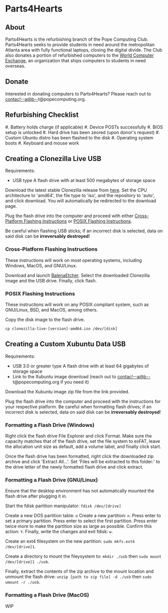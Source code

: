 <main>

# Parts4Hearts

## About

Parts4Hearts is the refurbishing branch of the Pope
Computing Club. Parts4Hearts seeks to provide students in
need around the metropolitan Atlanta area with fully
functional laptops, closing the digital divide. The Club
also donates a portion of refurbished computers to the
[World Computer
Exchange](https://worldcomputerexchange.org), an
organization that ships computers to students in need
overseas.

## Donate

Interested in donating computers to Parts4Hearts? Please
reach out to <a
href="&#109;&#97;&#105;&#108;&#116;&#111;&#58;%63%6F%6E%74%61%63%74%40%70%6F%70%65%63%6F%6D%70%75%74%69%6E%67%2E%6F%72%67">contac<!--a@b-->t@popec<!--
c@d-->omputin<!--e.f -->g.org</a>.

## Refurbishing Checklist

#. Battery holds charge (if applicable)
#. Device POSTs successfully
#. BIOS setup is unlocked
#. Hard drive has been zeored (upon donor's request)
#. Custom Ubuntu distro has been flashed to the disk
#. Operating system boots
#. Keyboard and mouse work

## Creating a Clonezilla Live USB

Requirements:

* USB type A flash drive with at least 500 megabytes of
  storage space

Download the latest stable Clonezilla release from
[here](https://clonezilla.org/downloads/download.php?branch=stable).
Set the CPU architecture to 'amd64', the file type to 'iso',
and the repository to 'auto', and click download. You will
automatically be redirected to the download page.

Plug the flash drive into the computer and proceed with
either [Cross-Platform Flashing
Instructions](#cross-platform-flashing-instructions) or
[POSIX Flashing Instructions](#posix-flashing-instruction).

Be careful when flashing USB sticks; if an incorrect disk is
selected, data on said disk can be **irreversably
destroyed**!

### Cross-Platform Flashing Instructions

These instructions will work on most operating systems,
including Windows, MacOS, and GNU/Linux.

Download and launch
[BalenaEtcher](https://www.balena.io/etcher/). Select the
downloaded Clonezilla image and the USB drive. Finally,
click flash.

### POSIX Flashing Instructions

These instructions will work on any POSIX compliant system,
such as GNU/Linux, BSD, and MacOS, among others.

Copy the disk image to the flash drive.
```
cp clonezilla-live-[version]-amd64.iso /dev/[disk]
```

## Creating a Custom Xubuntu Data USB

Requirements:

* USB 3.0 or greater type A flash drive with at least 64
  gigabytes of storage space
* Link to the Xubuntu image download (reach out to <a
  href="&#109;&#97;&#105;&#108;&#116;&#111;&#58;%63%6F%6E%74%61%63%74%40%70%6F%70%65%63%6F%6D%70%75%74%69%6E%67%2E%6F%72%67">contac<!--a@b-->t@popec<!--
  c@d-->omputin<!--e.f -->g.org</a> if you need it)

Download the Xubuntu image zip file from the link provided.

Plug the flash drive into the computer and proceed with the
instructions for your respective platform. Be careful when
formatting flash drives; if an incorrect disk is selected,
data on said disk can be **irreversably destroyed**!

### Formatting a Flash Drive (Windows)

Right click the flash drive File Explorer and click Format.
Make sure the capacity matches that of the flash drive, set
the file system to exFAT, leave the allocation unit size as
default, add a volume label, and finally click start.

Once the flash drive has been formatted, right click the
downloaded zip archive and click 'Extract All...'. Set
'Files will be extracted to this folder:' to the drive
letter of the newly formatted flash drive and click extract.

### Formatting a Flash Drive (GNU/Linux)

Ensure that the desktop environment has not automatically
mounted the flash drive after plugging it in.

Start the fdisk partition manipulator: `fdisk /dev/[drive]`

Create a new DOS partition table: `o` Create a new
partition: `n`. Press enter to set a primary partition.
Press enter to select the first partition. Press enter twice
more to make the partition size as large as possible.
Confirm this action: `Y`. Finally, write the changes and
exit fdisk: `w`.

Create an ext4 filesystem on the new partition: `sudo
mkfs.ext4 /dev/[drive]1`.

Create a directory to mount the fileysystem to: `mkdir
./usb` then `sudo mount /dev/[drive]1 ./usb`.

Finally, extract the contents of the zip archive to the
mount location and unmount the flash drive: `unzip [path to
zip file] -d ./usb` then `sudo umount -r ./usb`.

### Formatting a Flash Drive (MacOS)

WIP

</main>

